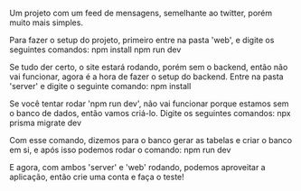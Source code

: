 Um projeto com um feed de mensagens, semelhante ao twitter, porém muito mais simples.

Para fazer o setup do projeto, primeiro entre na pasta 'web', e digite os seguintes comandos:
  npm install 
  npm run dev
  
Se tudo der certo, o site estará rodando, porém sem o backend, então não vai funcionar, agora é a hora de fazer o setup do backend.
Entre na pasta 'server' e digite o seguinte comando:
  npm install

Se você tentar rodar 'npm run dev', não vai funcionar porque estamos sem o banco de dados, então vamos criá-lo. Digite os seguintes comandos: 
  npx prisma migrate dev

Com esse comando, dizemos para o banco gerar as tabelas e criar o banco em si, e após isso podemos rodar o comando:
  npm run dev

E agora, com ambos 'server' e 'web' rodando, podemos aproveitar a aplicação, então crie uma conta e faça o teste!
